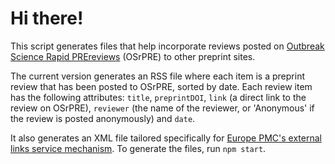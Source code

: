 # Hi there!

This script generates files that help incorporate reviews posted on [Outbreak Science Rapid PREreviews](https://outbreaksci.prereview.org) (OSrPRE) to other preprint sites. 

The current version generates an RSS file where each item is a preprint review that has been posted to OSrPRE, sorted by date. Each review item has the following attributes: `title`, 
`preprintDOI`, `link` (a direct link to the review on OSrPRE), `reviewer` (the name of the reviewer, or 'Anonymous' if the review is posted anonymously) and `date`.

It also generates an XML file tailored specifically for [Europe PMC's external links service mechanism](https://europepmc.org/LabsLink).
To generate the files, run `npm start`. 
